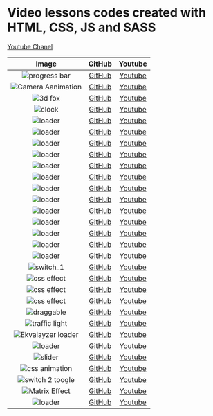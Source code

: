 # Video lessons codes created with HTML, CSS, JS and SASS

[Youtube Chanel](https://www.youtube.com/AmurKhoyetsyan)

| Image                                                      | GitHub                                                                                                                                                                                                                         | Youtube                                              |
|:----------------------------------------------------------:|:------------------------------------------------------------------------------------------------------------------------------------------------------------------------------------------------------------------------------:|:----------------------------------------------------:|
|<img src="./img/progressbar_1.gif" alt="progress bar" />      |[GitHub](https://github.com/AmurKhoyetsyan/Tutorial-HTML-CSS-JS-SASS/tree/master/JAVASCRIPT/Animated%20Circular%20Progress%20Bar%20With%20Number%20Counter)                                                                   |[Youtube](https://www.youtube.com/watch?v=iR0ITDFq84Y)|
|<img src="./img/animation_1.gif" alt="Camera Aanimation" />   |[GitHub](https://github.com/AmurKhoyetsyan/Tutorial-HTML-CSS-JS-SASS/tree/master/Animation/How%20to%20create%20a%20Camera%20Aanimation%20using%20pure%20HTML%20and%20CSS%2C%20CSS%20Effects)                                  |[Youtube](https://www.youtube.com/watch?v=Wkn8jUdCFQo)|
|<img src="./img/3d_fox_1.gif" alt="3d fox" />                 |[GitHub](https://github.com/AmurKhoyetsyan/Tutorial-HTML-CSS-JS-SASS/tree/master/JAVASCRIPT/How%20to%20create%203D%20Fox%20using%20pure%20HTML%2C%20CSS%2C%20JavaScript%2C%20CSS%203D%20Effect)                               |[Youtube](https://www.youtube.com/watch?v=83a7ygXWzpc)|
|<img src="./img/clock_1.gif" alt="clock" />                   |[GitHub](https://github.com/AmurKhoyetsyan/Tutorial-HTML-CSS-JS-SASS/tree/master/JAVASCRIPT/How%20to%20make%20a%20clock%20using%20pure%20CSS%20and%20JS)                                                                      |[Youtube](https://www.youtube.com/watch?v=AjZcp4-V4Lc)|
|<img src="./img/loader_4.gif" alt="loader" />                 |[GitHub](https://github.com/AmurKhoyetsyan/Tutorial-HTML-CSS-JS-SASS/tree/master/Loaders/How%20to%20create%20a%20loader%20using%20pure%20HTML%20and%20CSS%203D%20CSS%20Effects%20Version%20four)                              |[Youtube](https://www.youtube.com/watch?v=kKMXtqwT0QE)|
|<img src="./img/loader_11.gif" alt="loader" />                |[GitHub](https://github.com/AmurKhoyetsyan/Tutorial-HTML-CSS-JS-SASS/tree/master/Loaders/How%20to%20create%20a%20loader%20using%20pure%20HTML%20and%20CSS%203D%20CSS%20Effects%20Version%20ten)                               |[Youtube](https://www.youtube.com/watch?v=aA2aCFKx8b4)|
|<img src="./img/loader_10.gif" alt="loader" />                |[GitHub](https://github.com/AmurKhoyetsyan/Tutorial-HTML-CSS-JS-SASS/tree/master/Loaders/How%20to%20create%20a%20loader%20using%20pure%20HTML%20and%20CSS%20CSS%20Effects%20Version%20nine)                                   |[Youtube](https://www.youtube.com/watch?v=4fL_Ri_zExA)|
|<img src="./img/loader_7.gif" alt="loader" />                 |[GitHub](https://github.com/AmurKhoyetsyan/Tutorial-HTML-CSS-JS-SASS/tree/master/Loaders/How%20to%20create%20a%20loader%20using%20pure%20HTML%20and%20CSS%20Heart%20Spinner%20CSS%20Effects%20Version%20seven)                |[Youtube](https://www.youtube.com/watch?v=dMBkM5MlCyc)|
|<img src="./img/loader_5.gif" alt="loader" />                 |[GitHub](https://github.com/AmurKhoyetsyan/Tutorial-HTML-CSS-JS-SASS/tree/master/Loaders/How%20to%20create%20a%20loader%20using%20pure%20HTML%20and%20CSS%20Spinner%20CSS%20Effects%20Version%20five)                         |[Youtube](https://www.youtube.com/watch?v=gnf437BFQpk)|
|<img src="./img/loader_6.gif" alt="loader" />                 |[GitHub](https://github.com/AmurKhoyetsyan/Tutorial-HTML-CSS-JS-SASS/tree/master/Loaders/How%20to%20create%20a%20loader%20using%20pure%20HTML%20and%20CSS%20Spinner%20CSS%20Effects%20Version%20six)                          |[Youtube](https://www.youtube.com/watch?v=PdNA8ke1uA4)|
|<img src="./img/loader_1.gif" alt="loader" />                 |[GitHub](https://github.com/AmurKhoyetsyan/Tutorial-HTML-CSS-JS-SASS/tree/master/Loaders/How%20to%20create%20a%20loader%20using%20pure%20HTML%20and%20CSS%20Version%20one)                                                    |[Youtube](https://www.youtube.com/watch?v=NURd9pXksAU)|
|<img src="./img/loader_3.gif" alt="loader" />                 |[GitHub](https://github.com/AmurKhoyetsyan/Tutorial-HTML-CSS-JS-SASS/tree/master/Loaders/How%20to%20create%20a%20loader%20using%20pure%20HTML%20and%20CSS%20Version%20there)                                                  |[Youtube](https://www.youtube.com/watch?v=Vb6OEwKeaEY)|
|<img src="./img/loader_2.gif" alt="loader" />                 |[GitHub](https://github.com/AmurKhoyetsyan/Tutorial-HTML-CSS-JS-SASS/tree/master/Loaders/How%20to%20create%20a%20loader%20using%20pure%20HTML%20and%20CSS%20Version%20two)                                                    |[Youtube](https://www.youtube.com/watch?v=aZKc6NxdaZY)|
|<img src="./img/loader_9.gif" alt="loader" />                 |[GitHub](https://github.com/AmurKhoyetsyan/Tutorial-HTML-CSS-JS-SASS/tree/master/Loaders/How%20to%20create%20a%20loader%20using%20pure%20HTML%20and%20CSS%2C%20Spinner%2C%20CSS%20Effects%2C%20Version%20eight)               |[Youtube](https://www.youtube.com/watch?v=wlCLXnM-U2M)|
|<img src="./img/loader_12_1.gif" alt="loader" />                |[GitHub](https://github.com/AmurKhoyetsyan/Tutorial-HTML-CSS-JS-SASS/tree/master/Loaders/How%20to%20create%20a%20Pac%20Man%20loader%20using%20pure%20HTML%20and%20CSS%2C%20Css%20Animation%2C%20Css%20Effects)                |[Youtube](https://www.youtube.com/watch?v=O9-HRZSRZi0)|
|<img src="./img/loader_8.gif" alt="loader" />                 |[GitHub](https://github.com/AmurKhoyetsyan/Tutorial-HTML-CSS-JS-SASS/tree/master/Loaders/How%20to%20create%20a%20potion%20loader%20using%20pure%20HTML%20and%20CSS%2C%20Css%20Animation%2C%20Css%20Effects)                   |[Youtube](https://www.youtube.com/watch?v=eNA2oxoJVYY)|
|<img src="./img/loader_13.gif" alt="loader" />                |[GitHub](https://github.com/AmurKhoyetsyan/Tutorial-HTML-CSS-JS-SASS/tree/master/Loaders/How%20to%20create%20an%20Around%20the%20Earth%20loader%20using%20pure%20HTML%20and%20CSS%2C%203D%20CSS%20Effects%2C%20CSS%20Animtion)|[Youtube](https://www.youtube.com/watch?v=-qY9veAW164)|
|<img src="./img/switch_1.gif" alt="switch_1" />               |[GitHub](https://github.com/AmurKhoyetsyan/Tutorial-HTML-CSS-JS-SASS/tree/master/Switch/How%20to%20create%20switch%20toggle%20using%20pure%20HTML%20CSS%20Version%20One)                                                      |[Youtube](https://www.youtube.com/watch?v=KI8H331QX7Q)|
|<img src="./img/effect_1.png" alt="css effect" />             |[GitHub](https://github.com/AmurKhoyetsyan/Tutorial-HTML-CSS-JS-SASS/tree/master/CSS%20Effects/Pure%20CSS%20Text%20Portrait%20Effects%20Html%20CSS%20Tutorial)                                                                |[Youtube](https://www.youtube.com/watch?v=BUnLhMfo92g)|
|<img src="./img/effect_2.gif" alt="css effect" />             |[GitHub](https://github.com/AmurKhoyetsyan/Tutorial-HTML-CSS-JS-SASS/tree/master/CSS%20Effects/How%20to%20create%20Rating%20Stars%20using%20pure%20HTML%20and%20CSS%2C%20CSS%20Effects)                                       |[Youtube](https://www.youtube.com/watch?v=BUnLhMfo92g)|
|<img src="./img/effect_3.png" alt="css effect" />             |[GitHub](https://github.com/AmurKhoyetsyan/Tutorial-HTML-CSS-JS-SASS/tree/master/CSS%20Effects/Double%20Exposure%20Effects%20using%20Html%20%26%20CSS%20only%20%20CSS%20background-blend-mode)                                |[Youtube](https://www.youtube.com/watch?v=hzPBNZYP8to)|
|<img src="./img/draggable.png" alt="draggable" />             |[GitHub](https://github.com/AmurKhoyetsyan/Tutorial-HTML-CSS-JS-SASS/tree/master/JAVASCRIPT/How%20to%20create%20draggable%20file%20upload%20using%20pure%20HTML%2C%20CSS%20and%20JavaScript)                                  |[Youtube](https://www.youtube.com/watch?v=eqtBwplC_Rw)|
|<img src="./img/traffic_light_1.gif" alt="traffic light" />   |[GitHub](https://github.com/AmurKhoyetsyan/Tutorial-HTML-CSS-JS-SASS/tree/master/JAVASCRIPT/How%20to%20create%20Traffic%20Light%20using%20pure%20HTML%20CSS%20JS)                                                             |[Youtube](https://www.youtube.com/watch?v=iAakoT3CC4E)|
|<img src="./img/ekvalayzer_1.gif" alt="Ekvalayzer loader" />  |[GitHub](https://github.com/AmurKhoyetsyan/Tutorial-HTML-CSS-JS-SASS/tree/master/Loaders/How%20to%20create%20a%20Ekvalayzer%20Loader%20using%20pure%20HTML%20CSS)                                                             |[Youtube](https://www.youtube.com/watch?v=ggfTfRUbXBo)|
|<img src="./img/loader_14.gif" alt="loader" />                |[GitHub](https://github.com/AmurKhoyetsyan/Tutorial-HTML-CSS-JS-SASS/tree/master/Loaders/How%20to%20create%20a%20loader%20using%20pure%20HTML%20and%20CSS%20CSS%20Effects%20Version%20eleven)                                 |[Youtube](https://www.youtube.com/watch?v=8MKNt41UpFQ)|
|<img src="./img/slider_1.png" alt="slider" />                 |[GitHub](https://github.com/AmurKhoyetsyan/Tutorial-HTML-CSS-JS-SASS/tree/master/CSS%20Effects/How%20to%20Create%20An%20Image%20Slider%20in%20HTML%20and%20CSS%20Step%20by%20Step%20Image%20SlideShow%20using%20CSS3)         |[Youtube](https://www.youtube.com/watch?v=QeOoAWAHi48)|
|<img src="./img/animation_2.gif" alt="css animation" />       |[GitHub](https://github.com/AmurKhoyetsyan/Tutorial-HTML-CSS-JS-SASS/tree/master/Animation/How%20to%20create%20Animated%20Christmas%20Tree%20using%20pure%20HTML%20CSS)                                                       |[Youtube](https://www.youtube.com/watch?v=uz7aMa5U8Bs)|
|<img src="./img/switch_2.gif" alt="switch 2 toogle" />        |[GitHub](https://github.com/AmurKhoyetsyan/Tutorial-HTML-CSS-JS-SASS/tree/master/Switch/How%20to%20create%20animated%20toogle%20using%20pure%20HTML%20CSS)                                                                    |[Youtube](https://www.youtube.com/watch?v=8T0WNXyPHj4)|
|<img src="./img/matrix.gif" alt="Matrix Effect" />            |[GitHub](https://github.com/AmurKhoyetsyan/Tutorial-HTML-CSS-JS-SASS/tree/master/JAVASCRIPT/How%20to%20create%20Matrix%20Effect%20using%20pure%20HTML%20CSS%20JAVASCRIPT)                                                     |[Youtube](https://www.youtube.com/watch?v=JfLNCMp_z4o)|
|<img src="./img/loader_12.gif" alt="loader" />                |[GitHub](https://github.com/AmurKhoyetsyan/Tutorial-HTML-CSS-JS-SASS/tree/master/Loaders/How%20to%20create%20a%20loader%20using%20pure%20HTML%20and%20CSS%20Hourglass%20Spinner%20CSS%20Effects%20Version%20twelve)           |[Youtube](https://www.youtube.com/watch?v=s0YDyvsyQK4)|